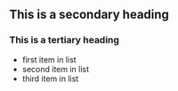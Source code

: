 ## This is a  secondary heading 
### This is a tertiary heading

* first item in list
* second item in list
* third item in list